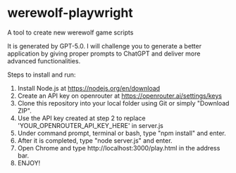 # werewolf-playwright

A tool to create new werewolf game scripts

It is generated by GPT-5.0. I will challenge you to generate a better application by giving proper prompts to ChatGPT and deliver more advanced functionalities.

Steps to install and run:

1. Install Node.js at https://nodejs.org/en/download
2. Create an API key on openrouter at https://openrouter.ai/settings/keys
3. Clone this repository into your local folder using Git or simply "Download ZIP".
4. Use the API key created at step 2 to replace 'YOUR\_OPENROUTER\_API\_KEY\_HERE' in server.js
5. Under command prompt, terminal or bash, type "npm install" and enter.
6. After it is completed, type "node server.js" and enter.
7. Open Chrome and type http://localhost:3000/play.html in the address bar.
8. ENJOY!

